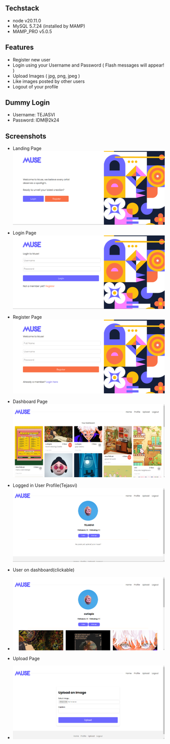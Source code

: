## Techstack

- node v20.11.0
- MySQL 5.7.24 (installed by MAMP)
- MAMP_PRO v5.0.5

## Features

- Register new user
- Login using your Username and Password ( Flash messages will appear! )
- Upload Images ( jpg, png, jpeg )
- Like images posted by other users
- Logout of your profile

## Dummy Login

- Username: TEJASVI
- Password: IDM@2k24

## Screenshots

- Landing Page
  ![Landing Page](./screenshots/1.Landing.png)

- Login Page
  ![Login Page](./screenshots/2.Login.png)

- Register Page
  ![Register Page](./screenshots/3.Register.png)

- Dashboard Page
  ![Dashboard Page](./screenshots/4.Dashboard.png)

- Logged in User Profile(Tejasvi)
  ![Profile Page](./screenshots/5.LoggedUserProfile.png)

- User on dashboard(clickable)
- ![Other Users Page](./screenshots/6.OtherUser.png)

- Upload Page
- ![Upload Page](./screenshots/7.UploadPage.png)
